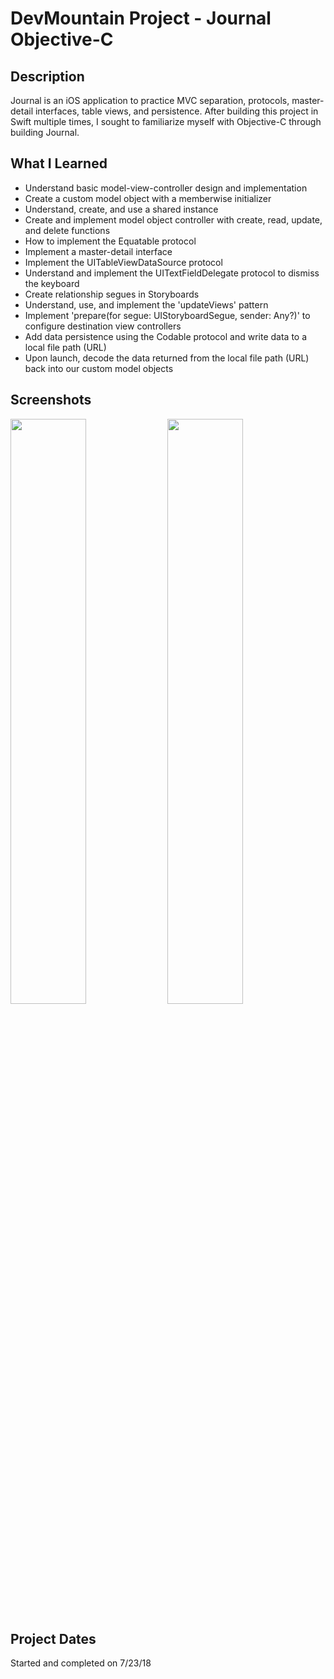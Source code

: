 # DevMountain Project - Journal Objective-C

## Description 
Journal is an iOS application to practice MVC separation, protocols, master-detail interfaces, table views, and persistence. After building this project in Swift multiple times, I sought to familiarize myself with Objective-C through building Journal.

## What I Learned

* Understand basic model-view-controller design and implementation
* Create a custom model object with a memberwise initializer
* Understand, create, and use a shared instance
* Create and implement model object controller with create, read, update, and delete functions
* How to implement the Equatable protocol
* Implement a master-detail interface
* Implement the UITableViewDataSource protocol
* Understand and implement the UITextFieldDelegate protocol to dismiss the keyboard
* Create relationship segues in Storyboards
* Understand, use, and implement the 'updateViews' pattern
* Implement 'prepare(for segue: UIStoryboardSegue, sender: Any?)' to configure destination view controllers
* Add data persistence using the Codable protocol and write data to a local file path (URL)
* Upon launch, decode the data returned from the local file path (URL) back into our custom model objects



## Screenshots

<img width="49%" src="https://user-images.githubusercontent.com/27315950/44927098-93780b00-ad10-11e8-93b4-c830d4dcb6ad.png" />
<img width="49%" src="https://user-images.githubusercontent.com/27315950/44927124-a25ebd80-ad10-11e8-850e-303354873961.png" />


## Project Dates
Started and completed on 7/23/18